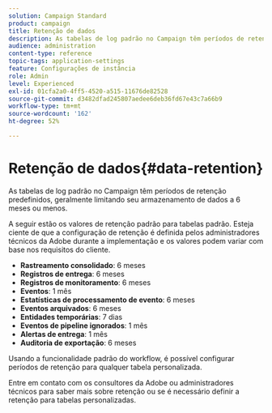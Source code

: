 ```yaml
---
solution: Campaign Standard
product: campaign
title: Retenção de dados
description: As tabelas de log padrão no Campaign têm períodos de retenção predefinidos, geralmente limitando seu armazenamento de dados a 6 meses ou menos. Saiba mais sobre os valores de retenção padrão para tabelas padrão.
audience: administration
content-type: reference
topic-tags: application-settings
feature: Configurações de instância
role: Admin
level: Experienced
exl-id: 01cfa2a0-4ff5-4520-a515-11676de82528
source-git-commit: d3482dfad245807aedee6deb36fd67e43c7a66b9
workflow-type: tm+mt
source-wordcount: '162'
ht-degree: 52%

---
```


# Retenção de dados{#data-retention}

As tabelas de log padrão no Campaign têm períodos de retenção predefinidos, geralmente limitando seu armazenamento de dados a 6 meses ou menos.

A seguir estão os valores de retenção padrão para tabelas padrão. Esteja ciente de que a configuração de retenção é definida pelos administradores técnicos da Adobe durante a implementação e os valores podem variar com base nos requisitos do cliente.

* **Rastreamento consolidado**: 6 meses
* **Registros de entrega**: 6 meses
* **Registros de monitoramento**: 6 meses
* **Eventos**: 1 mês
* **Estatísticas de processamento de evento**: 6 meses
* **Eventos arquivados**: 6 meses
* **Entidades temporárias**: 7 dias
* **Eventos de pipeline ignorados**: 1 mês
* **Alertas de entrega**: 1 mês
* **Auditoria de exportação**: 6 meses

Usando a funcionalidade padrão do workflow, é possível configurar períodos de retenção para qualquer tabela personalizada.

Entre em contato com os consultores da Adobe ou administradores técnicos para saber mais sobre retenção ou se é necessário definir a retenção para tabelas personalizadas.
